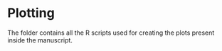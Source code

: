 # Plotting
The folder contains all the R scripts used for creating the plots present inside the manuscript.

